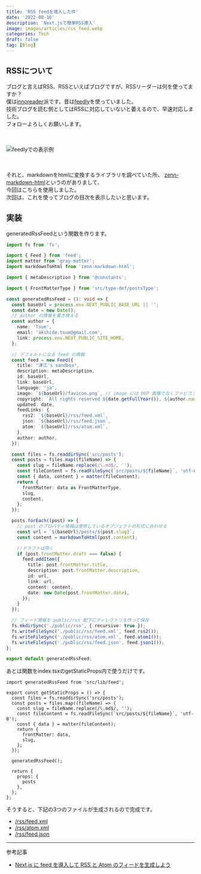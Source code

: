 ```yaml
---
title: 'RSS feedを導入した件'
date: '2022-08-16'
description: 'Next.jsで簡単RSS導入'
image: images/articles/rss_feed.webp
categories: Tech
draft: false
tag: [Blog]
---
```



## RSSについて
ブログと言えばRSS、RSSといえばブログですが、RSSリーダーは何を使ってますか？  
僕は[innoreader](https://jp.inoreader.com/search/feeds/https%3A%2F%2Ftsue-sandbox.vercel.app%2F)派です。昔は[feedly](https://feedly.com/i/discover/sources/search/feed/https%3A%2F%2Ftsue-sandbox.vercel.app%2F)を使っていました。  
技術ブログを読む側としてはRSSに対応していないと萎えるので、早速対応しました。  
フォローよろしくお願いします。

　

![feedlyでの表示例](/images/posts/feedly_sample.webp)

　

それと、markdownをhtmlに変換するライブラリを調べていた所、
[zenn-markdown-html](https://github.com/zenn-dev/zenn-editor#readme)というのがありまして、  
今回はこちらを使用しました。  
次回は、これを使ってブログの目次を表示したいと思います。

## 実装
generatedRssFeedという関数を作ります。

```js:src/lib/feed.ts
import fs from 'fs';

import { Feed } from 'feed';
import matter from 'gray-matter';
import markdownToHtml from 'zenn-markdown-html';

import { metaDescription } from '@constants';

import { FrontMatterType } from 'src/type-def/postsType';

const generatedRssFeed = (): void => {
  const baseUrl = process.env.NEXT_PUBLIC_BASE_URL || '';
  const date = new Date();
  // author の情報を書き換える
  const author = {
    name: 'Tsue',
    email: 'akihide.tsue@gmail.com',
    link: process.env.NEXT_PUBLIC_SITE_HOME,
  };

  // デフォルトになる feed の情報
  const feed = new Feed({
    title: "津江's sandbox",
    description: metaDescription,
    id: baseUrl,
    link: baseUrl,
    language: 'ja',
    image: `${baseUrl}/favicon.png`, // image には OGP 画像でなくファビコンを指定
    copyright: `All rights reserved ${date.getFullYear()}, ${author.name}`,
    updated: date,
    feedLinks: {
      rss2: `${baseUrl}/rss/feed.xml`,
      json: `${baseUrl}/rss/feed.json`,
      atom: `${baseUrl}/rss/atom.xml`,
    },
    author: author,
  });

  const files = fs.readdirSync('src/posts');
  const posts = files.map((fileName) => {
    const slug = fileName.replace(/\.md$/, '');
    const fileContent = fs.readFileSync(`src/posts/${fileName}`, 'utf-8');
    const { data, content } = matter(fileContent);
    return {
      frontMatter: data as FrontMatterType,
      slug,
      content,
    };
  });

  posts.forEach((post) => {
    // post のプロパティ情報は使用しているオブジェクトの形式に合わせる
    const url = `${baseUrl}/posts/${post.slug}`;
    const content = markdownToHtml(post.content);

    //ドラフトは除く
    if (post.frontMatter.draft === false) {
      feed.addItem({
        title: post.frontMatter.title,
        description: post.frontMatter.description,
        id: url,
        link: url,
        content: content,
        date: new Date(post.frontMatter.date),
      });
    }
  });

  // フィード情報を public/rss 配下にディレクトリを作って保存
  fs.mkdirSync('./public/rss', { recursive: true });
  fs.writeFileSync('./public/rss/feed.xml', feed.rss2());
  fs.writeFileSync('./public/rss/atom.xml', feed.atom1());
  fs.writeFileSync('./public/rss/feed.json', feed.json1());
};

export default generatedRssFeed;
```
あとは関数をindex.tsxのgetStaticProps内で使うだけです。

```js:src/pages/index.tsx
import generatedRssFeed from 'src/lib/feed';

export const getStaticProps = () => {
  const files = fs.readdirSync('src/posts');
  const posts = files.map((fileName) => {
    const slug = fileName.replace(/\.md$/, '');
    const fileContent = fs.readFileSync(`src/posts/${fileName}`, 'utf-8');
    const { data } = matter(fileContent);
    return {
      frontMatter: data,
      slug,
    };
  });

  generatedRssFeed();

  return {
    props: {
      posts
    },
  };
};
```

そうすると、下記の3つのファイルが生成されるので完成です。
- [/rss/feed.xml](https://tsue-sandbox.vercel.app/rss/feed.xml)
- [/rss/atom.xml](https://tsue-sandbox.vercel.app/rss/atom.xml)
- [/rss/feed.json](https://tsue-sandbox.vercel.app/rss/feed.json)



---
参考記事
- [Next.js に feed を導入して RSS と Atom のフィードを生成しよう](https://fwywd.com/tech/next-feed-rss-atom)